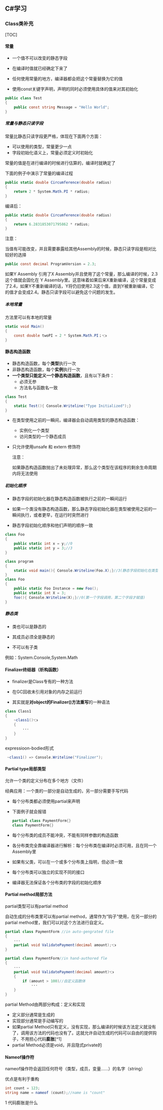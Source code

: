 ## C#学习

### Class类补充

[TOC]

#### 常量

- 一个值不可以改变的静态字段

- 在编译时值就已经确定下来了

- 任何使用常量的地方，编译器都会把这个常量替换为它的值

- 使用const关键字声明，声明的同时必须使用具体的值来对其初始化 

```csharp
public class Test
{
    public const string Message = "Hello World";
}
```

##### 常量与静态只读字段

常量比静态只读字段更严格，体现在下面两个方面：

- 可以使用的类型，常量更少一点
- 字段初始化语义上，常量必须定义时初始化

常量的值是在进行编译的时候进行估算的，编译时就确定了

下面的例子中演示了常量的编译过程

```csharp
public static double Circumference(double radius)
{
    return 2 * System.Math.PI * radius;
}
```

编译后：

```csharp
public static double Circumference(double radius)
{
    return 6.2831853071795862 * radius;
}
```

注意：

当值有可能改变，并且需要暴露给其他Assembly的时候，静态只读字段是相对比较好的选择

```csharp
public const decimal ProgramVersion = 2.3;
```

如果Y Assembly 引用了X  Assembly并且使用了这个常量，那么编译的时候，2.3这个值就会固化在 Y Assembly里。这意味着如果后来X重新编译，这个常量变成了2.4，如果Y不重新编译的话，Y将仍旧使用2.3这个值，直到Y被重新编译，它的值才会变成2.4。静态只读字段可以避免这个问题的发生。

##### 本地常量

方法里可以有本地的常量

```csharp
static void Main()
{
    const double twoPI = 2 * System.Math.PI；👈
}
```

#### 静态构造函数

- 静态构造函数，每个**类型**执行一次
- 非静态构造函数，每个**实例**执行一次
- **一个类型只能定义一个静态构造函数**，且有以下条件：
  - 必须无参
  - 方法名与函数名一致

```csharp
class Test
{
    static Test(){ Console.Writeline("Type Initialized");}
}
```

- 在类型使用之前的一瞬间，编译器会自动调用类型的静态构造函数：
  - 实例化一个类型
  - 访问类型的一个静态成员

- 只允许使用unsafe 和 extern 修饰符

  

  注意：

  如果静态构造函数抛出了未处理异常，那么这个类型在该程序的剩余生命周期内将无法使用

##### 初始化顺序

- 静态字段的初始化器在静态构造函数被执行之前的一瞬间运行

- 如果一个类没有静态构造函数，那么静态字段初始化器在类型被使用之前的一瞬间执行，或者更早，在运行时突然进行

- 静态字段初始化顺序和他们声明的顺序一致

```csharp
class Foo
{
    public static int x = y;//0
    public static int y = 3;//3
}
```

```csharp
class program
{
    static void main(){ Console.Writeline(Foo.X);}//3(静态字段初始化在类型使用前)
}
class Foo
{
    public static Foo Instance = new Foo();
    public static int X = 3;
    foo(){ Console.Writeline(X);}//0(第一个字段调用，第二个字段才赋值)
}
```



##### 静态类

- 类也可以是静态的

- 其成员必须全是静态的

- 不可以有子类

例如：System.Console,System.Math



#### Finalizer终结器（析构函数）

- finalizer是Class专有的一种方法

- 在GC回收未引用对象的内存之前运行

- 其实就是**对object的Finalizer()方法重写**的一种语法

```csharp
class Class1
{
    ~class1()👈
    {
        ···
    }
}
```

expressioon-bodied形式

```csharp
 ~class1() => Console.Writeline("Finalizer");
```



#### Partial type局部类型

允许一个类的定义分布在多个地方（文件）

经典应用：一个类的一部分是自动生成的，另一部分需要手写代码

- 每个分布类都必须使用partial来声明

- 下面例子就会报错

  ```csharp
  partial class PaymentForm{}
  class PaymentForm{}
  ```

- 每个分布类的成员不能冲突，不能有同样参数的构造函数

- 各分布类完全靠编译器进行解析：每个分布类在编译时必须可用，且在同一个Assembly里

- 如果有父类，可以在一个或多个分布类上指明，但必须一致

- 每个分布类可以独立的实现不同的接口

- 编译器无法保证各个分布类的字段的初始化顺序

  

#### Partial method局部方法

partial类型可以有partial method

自动生成的分布类里可以有partial method，通常作为“钩子”使用，在另一部分的partial method里，我们可以对这个方法进行自定义。

```csharp
partial class PaymentForm //in auto-gengrated file
{
    ···
    partial void ValidatePayment(decimal amount);👈
}

partial class PaymentForm//in hand-authored fle
{
    ···
    partial void ValidatePayment(decimal amount)👈
    {
        if (amount > 100)//自定义函数体
            ···    
    }
}
```

partial Method由两部分构成：定义和实现

- 定义部分通常是生成的
- 实现部分通常是手动编写的
- 如果partial Method只有定义，没有实现，那么编译的时候该方法定义就没有了，调用该方法的代码也没有了。这就允许自动生成的代码可以自由的提供钩子，不用担心代码**膨胀**[^1]
- partial Method必须是void，并且隐式private的

#### Nameof操作符

nameof操作符会返回任何符号（类型，成员，变量……）的名字（string）

优点是有利于重构

```csharp
int count = 123;
string name = nameof (count);//name is "count"
```



1 代码膨胀是什么 